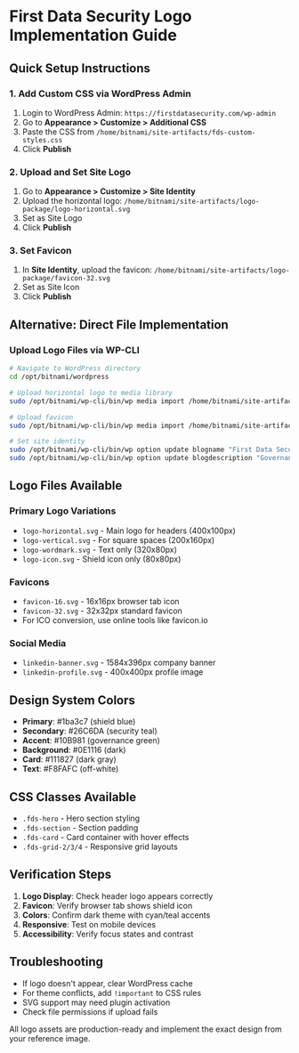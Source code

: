 # First Data Security Logo Implementation Guide

## Quick Setup Instructions

### 1. Add Custom CSS via WordPress Admin
1. Login to WordPress Admin: `https://firstdatasecurity.com/wp-admin`
2. Go to **Appearance > Customize > Additional CSS**
3. Paste the CSS from `/home/bitnami/site-artifacts/fds-custom-styles.css`
4. Click **Publish**

### 2. Upload and Set Site Logo
1. Go to **Appearance > Customize > Site Identity**
2. Upload the horizontal logo: `/home/bitnami/site-artifacts/logo-package/logo-horizontal.svg`
3. Set as Site Logo
4. Click **Publish**

### 3. Set Favicon
1. In **Site Identity**, upload the favicon: `/home/bitnami/site-artifacts/logo-package/favicon-32.svg`
2. Set as Site Icon
3. Click **Publish**

## Alternative: Direct File Implementation

### Upload Logo Files via WP-CLI
```bash
# Navigate to WordPress directory
cd /opt/bitnami/wordpress

# Upload horizontal logo to media library
sudo /opt/bitnami/wp-cli/bin/wp media import /home/bitnami/site-artifacts/logo-package/logo-horizontal.svg --title="First Data Security Logo" --allow-root

# Upload favicon
sudo /opt/bitnami/wp-cli/bin/wp media import /home/bitnami/site-artifacts/logo-package/favicon-32.svg --title="First Data Security Favicon" --allow-root

# Set site identity
sudo /opt/bitnami/wp-cli/bin/wp option update blogname "First Data Security" --allow-root
sudo /opt/bitnami/wp-cli/bin/wp option update blogdescription "Governance-first cybersecurity compliance for federal missions" --allow-root
```

## Logo Files Available

### Primary Logo Variations
- `logo-horizontal.svg` - Main logo for headers (400x100px)
- `logo-vertical.svg` - For square spaces (200x160px)
- `logo-wordmark.svg` - Text only (320x80px)
- `logo-icon.svg` - Shield icon only (80x80px)

### Favicons
- `favicon-16.svg` - 16x16px browser tab icon
- `favicon-32.svg` - 32x32px standard favicon
- For ICO conversion, use online tools like favicon.io

### Social Media
- `linkedin-banner.svg` - 1584x396px company banner
- `linkedin-profile.svg` - 400x400px profile image

## Design System Colors
- **Primary**: #1ba3c7 (shield blue)
- **Secondary**: #26C6DA (security teal)
- **Accent**: #10B981 (governance green)
- **Background**: #0E1116 (dark)
- **Card**: #111827 (dark gray)
- **Text**: #F8FAFC (off-white)

## CSS Classes Available
- `.fds-hero` - Hero section styling
- `.fds-section` - Section padding
- `.fds-card` - Card container with hover effects
- `.fds-grid-2/3/4` - Responsive grid layouts

## Verification Steps
1. **Logo Display**: Check header logo appears correctly
2. **Favicon**: Verify browser tab shows shield icon
3. **Colors**: Confirm dark theme with cyan/teal accents
4. **Responsive**: Test on mobile devices
5. **Accessibility**: Verify focus states and contrast

## Troubleshooting
- If logo doesn't appear, clear WordPress cache
- For theme conflicts, add `!important` to CSS rules
- SVG support may need plugin activation
- Check file permissions if upload fails

All logo assets are production-ready and implement the exact design from your reference image.